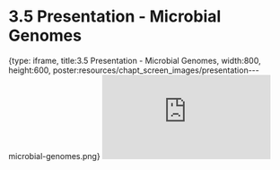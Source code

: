 # 3.5 Presentation - Microbial Genomes
 
{type: iframe, title:3.5 Presentation - Microbial Genomes, width:800, height:600, poster:resources/chapt_screen_images/presentation---microbial-genomes.png}
![](http://science.c-moor.org/CURE-MicrobialMysteries/presentation---microbial-genomes.html)
 

 
